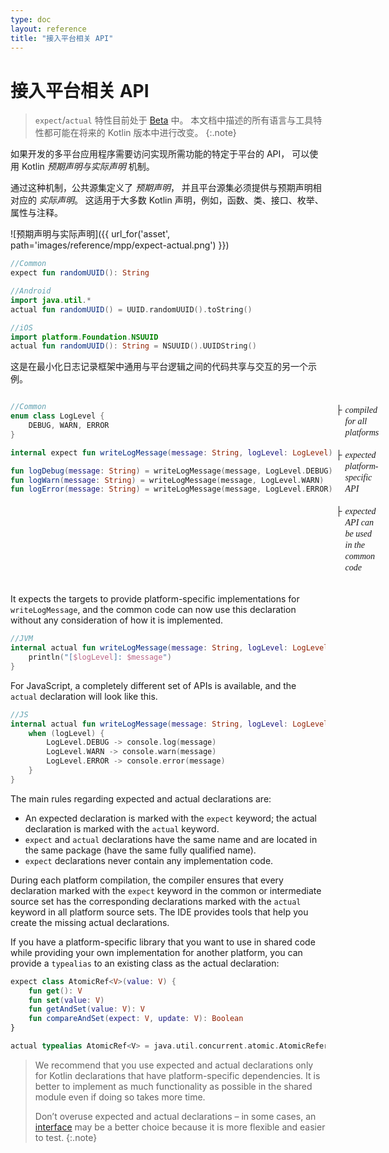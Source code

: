 ```yaml
---
type: doc
layout: reference
title: "接入平台相关 API"
---
```


# 接入平台相关 API

> `expect`/`actual` 特性目前处于 [Beta](evolution/components-stability.html) 中。
  本文档中描述的所有语言与工具特性都可能在将来的 Kotlin 版本中进行改变。
{:.note}

如果开发的多平台应用程序需要访问实现所需功能的特定于平台的 API，
可以使用 Kotlin *预期声明与实际声明* 机制。

通过这种机制，公共源集定义了 *预期声明*，
并且平台源集必须提供与预期声明相对应的 *实际声明*。
这适用于大多数 Kotlin 声明，例如，函数、类、接口、枚举、属性与注释。

![预期声明与实际声明]({{ url_for('asset', path='images/reference/mpp/expect-actual.png') }})
 
<div class="sample" markdown="1" theme="idea" data-highlight-only>

```kotlin
//Common
expect fun randomUUID(): String
```

</div>

<div class="sample" markdown="1" theme="idea" data-highlight-only>

```kotlin
//Android
import java.util.*
actual fun randomUUID() = UUID.randomUUID().toString()
```

</div>

<div class="sample" markdown="1" theme="idea" data-highlight-only>

```kotlin
//iOS
import platform.Foundation.NSUUID
actual fun randomUUID(): String = NSUUID().UUIDString()
```

</div>

这是在最小化日志记录框架中通用与平台逻辑之间的代码共享与交互的另一个示例。
<!-- 占行 -->

<div style="display:flex">
<div class="sample" markdown="1" theme="idea" data-highlight-only>

```kotlin
//Common
enum class LogLevel {
    DEBUG, WARN, ERROR
}

internal expect fun writeLogMessage(message: String, logLevel: LogLevel)

fun logDebug(message: String) = writeLogMessage(message, LogLevel.DEBUG)
fun logWarn(message: String) = writeLogMessage(message, LogLevel.WARN)
fun logError(message: String) = writeLogMessage(message, LogLevel.ERROR)
```

</div>
<div style="margin-left: 5px;white-space: pre-line; line-height: 18px; font-family: Tahoma;">
    <div style="display:flex">├<i style="margin-left:5px">compiled for all platforms</i></div>
    <div style="display:flex">├<i style="margin-left:5px">expected platform-specific API</i></div>
    <div style="display:flex">├<i style="margin-left:5px">expected API can be used in the common code</i></div>
</div>
</div>

It expects the targets to provide platform-specific implementations for `writeLogMessage`, and the common code can 
now use this declaration without any consideration of how it is implemented.

<div class="sample" markdown="1" theme="idea" data-highlight-only>

```kotlin
//JVM
internal actual fun writeLogMessage(message: String, logLevel: LogLevel) {
    println("[$logLevel]: $message")
}
```

</div>

For JavaScript, a completely different set of APIs is available, and the `actual` declaration will look like this.

<div class="sample" markdown="1" theme="idea" data-highlight-only>

```kotlin
//JS
internal actual fun writeLogMessage(message: String, logLevel: LogLevel) {
    when (logLevel) {
        LogLevel.DEBUG -> console.log(message)
        LogLevel.WARN -> console.warn(message)
        LogLevel.ERROR -> console.error(message)
    }
}
```

</div>

The main rules regarding expected and actual declarations are:
* An expected declaration is marked with the `expect` keyword; the actual declaration is marked with the `actual` keyword.
* `expect` and `actual` declarations have the same name and are located in the same package (have the same fully qualified name).
* `expect` declarations never contain any implementation code.

During each platform compilation, the compiler ensures that every declaration marked with the `expect` keyword in the common 
or intermediate source set has the corresponding declarations marked with the `actual` keyword in all platform source sets. 
The IDE provides tools that help you create the missing actual declarations.

If you have a platform-specific library that you want to use in shared code while providing your own implementation for 
another platform, you can provide a `typealias` to an existing class as the actual declaration:

<div class="sample" markdown="1" theme="idea" data-highlight-only>

```kotlin
expect class AtomicRef<V>(value: V) {
    fun get(): V
    fun set(value: V)
    fun getAndSet(value: V): V
    fun compareAndSet(expect: V, update: V): Boolean
}
```

</div>

<div class="sample" markdown="1" theme="idea" data-highlight-only>

```kotlin
actual typealias AtomicRef<V> = java.util.concurrent.atomic.AtomicReference<V>
```

</div>

> We recommend that you use expected and actual declarations only for Kotlin declarations that have platform-specific 
> dependencies. It is better to implement as much functionality as possible in the shared module even if doing so takes 
> more time.
> 
> Don’t overuse expected and actual declarations – in some cases, an [interface](interfaces.html) may be a better choice 
> because it is more flexible and easier to test.
{:.note}
